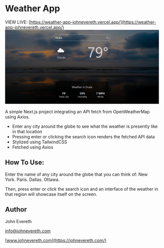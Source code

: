 # Weather App

VIEW LIVE: [https://weather-app-johnevereth.vercel.app/](https://weather-app-johnevereth.vercel.app/)
![App Screenshot](/public/weather-app.png)

A simple Next.js project integrating an API fetch from OpenWeatherMap using Axios.

- Enter any city around the globe to see what the weather is presently like in that location
- Pressing enter or clicking the search icon renders the fetched API data
- Stylized using TailwindCSS
- Fetched using Axios

## How To Use:

Enter the name of any city around the globe that you can think of: New York. Paris. Dallas. Ottawa.

Then, press enter or click the search icon and an interface of the weather in that region will showcase itself on the screen.

## Author

John Evereth

[info@johnevereth.com](mailto:info@johnevereth.com)

[www.johnevereth.com](https://johnevereth.com/)
